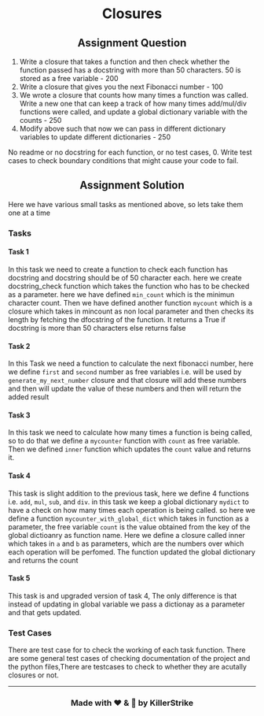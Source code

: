 <h1 align="center">Closures</h1>

<h2 align="center"> Assignment Question </h2>

1. Write a closure that takes a function and then check whether the function passed has a docstring with more than 50 characters. 50 is stored as a free variable - 200
2. Write a closure that gives you the next Fibonacci number - 100
3. We wrote a closure that counts how many times a function was called. Write a new one that can keep a track of how many times add/mul/div functions were called, and update a global dictionary variable with the counts - 250
4. Modify above such that now we can pass in different dictionary variables to update different dictionaries - 250

No readme or no docstring for each function, or no test cases, 0. Write test cases to check boundary conditions that might cause your code to fail. 

<h2 align="center"> Assignment Solution </h2>

Here we have various small tasks as mentioned above, so lets take them one at a time

### Tasks

#### **Task 1**

In this task we need to create a function to check each function has docstring and docstring should be of 50 character each. here we create docstring_check function which takes the function who has to be checked as a parameter. here we have defined `min_count` which is the minimun character count. Then we have defined another function `mycount` which is a closure which takes in mincount as non local parameter and then checks its length by fetching the dfocstring of the function. It returns a True if docstring is more than 50 characters else returns false

#### **Task 2**

In this Task we need a function to calculate the next fibonacci number, here we define `first` and `second` number as free variables i.e. will be used by `generate_my_next_number` closure and that closure will add these numbers and then will update the value of these numbers and then will return the added result

#### **Task 3**

In this task we need to calculate how many times a function is being called, so to do that we define a `mycounter` function with `count` as free variable. Then we defined `inner` function which updates the `count` value and returns it.

#### **Task 4**

This task is slight addition to the previous task, here we define 4 functions i.e. `add`, `mul`, `sub`, and `div`. in this task we keep a global dictionary `mydict` to have a check on how many times each operation is being called. so here we define a function `mycounter_with_global_dict` which takes in function as a parameter, the    free variable `count` is the value obtained from the key of the global dictioanry as function name. Here we define a closure called inner which takes in  `a` and `b` as parameters, which are the numbers over which each operation will be perfomed. The function updated the global dictionary and returns the count

#### **Task 5**

This task is and upgraded version of task 4, The only difference is that instead of updating in global variable we pass a dictionay as a parameter and that gets updated. 

### Test Cases

There are test case for to check the working of each task function. There are some general test cases of checking documentation of the project and the python files,There are testcases to check to whether they are acutally closures or not.

---
<h3 align = "center"> Made with ❤ & 🍻 by KillerStrike</h3>